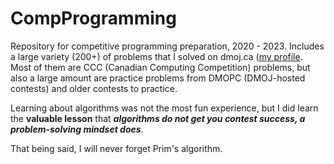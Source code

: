 # CompProgramming
Repository for competitive programming preparation, 2020 - 2023. Includes a large variety (200+) of problems that I solved on dmoj.ca ([my profile](https://dmoj.ca/user/LeonLiur). Most of them are CCC (Canadian Computing Competition) problems, but also a large amount are practice problems from DMOPC (DMOJ-hosted contests) and older contests to practice. 

Learning about algorithms was not the most fun experience, but I did learn the **valuable lesson** that ***algorithms do not get you contest success, a problem-solving mindset does***. 

That being said, I will never forget Prim's algorithm.
